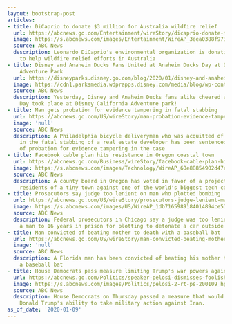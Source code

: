 ```yaml
---
layout: bootstrap-post
articles:
- title: DiCaprio to donate $3 million for Australia wildfire relief
  url: https://abcnews.go.com/Entertainment/wireStory/dicaprio-donate-million-australia-wildfire-relief-68181682
  image: https://s.abcnews.com/images/Entertainment/WireAP_3eea0388f9734f49ac07fe55a9f461a2_16x9_992.jpg
  source: ABC News
  description: Leonardo DiCaprio's environmental organization is donating $3 million
    to help wildfire relief efforts in Australia
- title: Disney and Anaheim Ducks Fans United at Anaheim Ducks Day at Disney California
    Adventure Park
  url: https://disneyparks.disney.go.com/blog/2020/01/disney-and-anaheim-ducks-fans-united-at-anaheim-ducks-day-at-disney-california-adventure-park/
  image: https://cdn1.parksmedia.wdprapps.disney.com/media/blog/wp-content/uploads/2020/01/lsjdfhdaspfi.jpg
  source: ABC News
  description: Yesterday, Disney and Anaheim Ducks fans alike cheered as Anaheim Ducks
    Day took place at Disney California Adventure park!
- title: Man gets probation for evidence tampering in fatal stabbing
  url: https://abcnews.go.com/US/wireStory/man-probation-evidence-tampering-fatal-stabbing-68181529
  image: 'null'
  source: ABC News
  description: A Philadelphia bicycle deliveryman who was acquitted of voluntary manslaughter
    in the fatal stabbing of a real estate developer has been sentenced to two years
    of probation for evidence tampering in the case
- title: Facebook cable plan hits resistance in Oregon coastal town
  url: https://abcnews.go.com/Business/wireStory/facebook-cable-plan-hits-resistance-oregon-coastal-town-68181352
  image: https://s.abcnews.com/images/Technology/WireAP_60e88854902d47e6a85509b7b7d87723_16x9_992.jpg
  source: ABC News
  description: A county board in Oregon has voted in favor of a project that's pitting
    residents of a tiny town against one of the world's biggest tech companies
- title: Prosecutors say judge too lenient on man who plotted bombing
  url: https://abcnews.go.com/US/wireStory/prosecutors-judge-lenient-man-plotted-bombing-68181183
  image: https://s.abcnews.com/images/US/WireAP_1db7165989184014894ce572df41ad5b_16x9_992.jpg
  source: ABC News
  description: Federal prosecutors in Chicago say a judge was too lenient in sentencing
    a man to 16 years in prison for plotting to detonate a car outside a crowded bar
- title: Man convicted of beating mother to death with a baseball bat
  url: https://abcnews.go.com/US/wireStory/man-convicted-beating-mother-death-baseball-bat-68180881
  image: 'null'
  source: ABC News
  description: A Florida man has been convicted of beating his mother to death with
    a baseball bat
- title: House Democrats pass measure limiting Trump's war powers against Iran
  url: https://abcnews.go.com/Politics/speaker-pelosi-dismisses-foolish-critics-iran-war-powers/story?id=68169227
  image: https://s.abcnews.com/images/Politics/pelosi-2-rt-ps-200109_hpMain_16x9_992.jpg
  source: ABC News
  description: House Democrats on Thursday passed a measure that would limit President
    Donald Trump's ability to take military action against Iran.
as_of_date: '2020-01-09'
---
```


